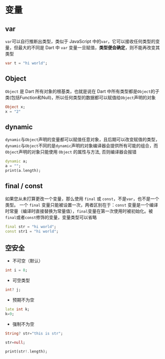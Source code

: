 # 变量


## var
`var`可以自行推断出类型，类似于 JavaScript 中的`var`，它可以接收任何类型的变量，但最大的不同是 Dart 中 `var` 变量一旦赋值，**类型便会确定**，则不能再改变其类型
```dart
var t = "hi world";
```




## Object
`Object` 是 Dart 所有对象的根基类，也就是说在 Dart 中所有类型都是`Object`的子类(包括Function和Null)，所以任何类型的数据都可以赋值给`Object`声明的对象
```dart
Object x;
x = "2"
```




## dynamic
`dynamic`与`Object`声明的变量都可以赋值任意对象，且后期可以改变赋值的类型，`dynamic`与`Object`不同的是`dynamic`声明的对象编译器会提供所有可能的组合，而`Object`声明的对象只能使用 `Object` 的属性与方法, 否则编译器会报错
```dart
dynamic a;
a = "";
print(a.length);
```




## final / const

如果您从未打算更改一个变量，那么使用 `final` 或 `const`，不是`var`，也不是一个类型。 一个 `final` 变量只能被设置一次，两者区别在于：`const` 变量是一个编译时常量（编译时直接替换为常量值），`final`变量在第一次使用时被初始化。被`final`或者`const`修饰的变量，变量类型可以省略

```dart
final str = "hi world";
const str1 = "hi world";
```


## 空安全

- 不可空（默认）


```dart
int i = 8;
```

- 可空类型

```dart
int? j;
```

- 预期不为空

```dart
late int k;
k=9;
```

- 强制不为空

```dart
String? str="this is str";

str=null;

print(str!.length); 
```


